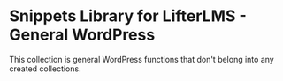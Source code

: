 # Snippets Library for LifterLMS - General WordPress

This collection is general WordPress functions that don't belong into any created collections. 
